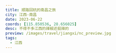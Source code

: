 ```yaml
---
title: 顺路回杭的南昌之旅
city: 江西-南昌
date: 2023-06-22
coords: [115.850536, 28.656025]
desc: 不得不多江西的辣椒还挺辣的
preview: /images/travel/jiangxi/nc_preview.jpg
tags: 
  - 江西
---
```

